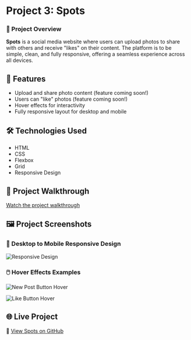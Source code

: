 # Project 3: Spots

### 🚀 Project Overview  

**Spots** is a social media website where users can upload photos to share with others and receive "likes" on their content. The platform is to be simple, clean, and fully responsive, offering a seamless experience across all devices.

## 🎨 Features
- Upload and share photo content (feature coming soon!)
- Users can "like" photos (feature coming soon!)
- Hover effects for interactivity
- Fully responsive layout for desktop and mobile
  
## 🛠️ Technologies Used

- HTML
- CSS
- Flexbox
- Grid
- Responsive Design 
  
## 🎥 Project Walkthrough

[Watch the project walkthrough](https://drive.google.com/file/d/1vvA2Qy-oYF7o2k-iY8dMp3Qoo3j9bMcK/view?usp=sharing)

  
## 🖼️ Project Screenshots

### 📱 Desktop to Mobile Responsive Design

![Responsive Design](https://i.postimg.cc/fRtX1NYJ/responsive.gif)

### 🖱️ Hover Effects Examples

![New Post Button Hover](https://i.postimg.cc/6pyLwRx6/Animation.gif)

![Like Button Hover](https://i.postimg.cc/Hr08ZTcn/like-hover.gif)

## 🌐 Live Project

🔗 [View Spots on GitHub](https://moonbeanlabs.github.io/se_projects_spots/)

